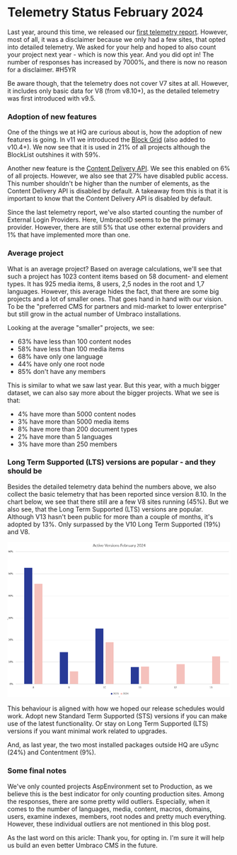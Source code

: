 # Telemetry Status February 2024

Last year, around this time, we released our [first telemetry report](https://umbraco.com/blog/how-umbraco-cms-is-used-telemetry-status-february-2023/). However, most of all, it was a disclaimer because we only had a few sites, that opted into detailed telemetry. We asked for your help and hoped to also count your project next year - which is now this year. And you did opt in! The number of responses has increased by 7000%, and there is now no reason for a disclaimer. #H5YR

Be aware though, that the telemetry does not cover V7 sites at all. However, it includes only basic data for V8 (from v8.10+), as the detailed telemetry was first introduced with v9.5.

### Adoption of new features
One of the things we at HQ are curious about is, how the adoption of new features is going. In v11 we introduced the [Block Grid](https://docs.umbraco.com/umbraco-cms/fundamentals/backoffice/property-editors/built-in-umbraco-property-editors/block-editor/block-grid-editor) (also added to v10.4+). We now see that it is used in 21% of all projects although the BlockList outshines it with 59%. 

Another new feature is the [Content Delivery API](https://docs.umbraco.com/umbraco-cms/reference/content-delivery-api). We see this enabled on 6% of all projects. However, we also see that 27% have disabled public access. This number shouldn't be higher than the number of elements, as the Content Delivery API is disabled by default. A takeaway from this is that it is important to know that the Content Delivery API is disabled by default.

Since the last telemetry report, we've also started counting the number of External Login Providers. Here, UmbracoID seems to be the primary provider. However, there are still 5% that use other external providers and 1% that have implemented more than one. 

### Average project
What is an average project? Based on average calculations, we'll see that such a project has 1023 content items based on 58 document- and element types. It has 925 media items, 8 users, 2,5 nodes in the root and 1,7 languages. However, this average hides the fact, that there are some big projects and a lot of smaller ones. That goes hand in hand with our vision. To be the "preferred CMS for partners and mid-market to lower enterprise" but still grow in the actual number of Umbraco installations.
  
Looking at the average "smaller" projects, we see:
* 63% have less than 100 content nodes
* 58% have less than 100 media items
* 68% have only one language
* 44% have only one root node
* 85% don't have any members

This is similar to what we saw last year. But this year, with a much bigger dataset, we can also say more about the bigger projects. What we see is that:

* 4% have more than 5000 content nodes
* 3% have more than 5000 media items 
* 8% have more than 200 document types
* 2% have more than 5 languages
* 3% have more than 250 members

### Long Term Supported (LTS) versions are popular - and they should be
Besides the detailed telemetry data behind the numbers above, we also collect the basic telemetry that has been reported since version 8.10. In the chart below, we see that there still are a few V8 sites running (45%). But we also see, that the Long Term Supported (LTS) versions are popular. Although V13 hasn't been public for more than a couple of months, it's adopted by 13%. Only surpassed by the V10 Long Term Supported (19%) and V8.

![Active versions](../assets/active-versions-2024.png)

This behaviour is aligned with how we hoped our release schedules would work. Adopt new Standard Term Supported (STS) versions if you can make use of the latest functionality. Or stay on Long Term Supported (LTS) versions if you want minimal work related to upgrades. 

And, as last year, the two most installed packages outside HQ are uSync (24%) and Contentment (9%).

### Some final notes
We've only counted projects AspEnvironment set to Production, as we believe this is the best indicator for only counting production sites. Among the responses, there are some pretty wild outliers. Especially, when it comes to the number of languages, media, content, macros, domains, users, examine indexes, members, root nodes and pretty much everything. However, these individual outliers are not mentioned in this blog post.

As the last word on this aricle: Thank you, for opting in. I'm sure it will help us build an even better Umbraco CMS in the future.
